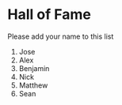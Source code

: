 # Hall of Fame
Please add your name to this list

1. Jose
2. Alex
3. Benjamin
4. Nick
5. Matthew
6. Sean
